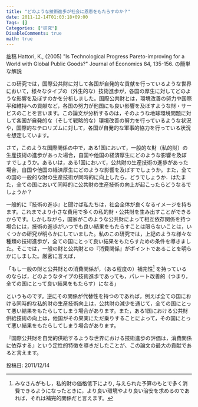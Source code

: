 ```yaml
---
title: "どのような技術進歩が社会に恩恵をもたらすのか？"
date: 2011-12-14T01:03:18+09:00
Tags: []
Categories: ["研究"]
DisableComments: true
math: true
---
```


拙稿 Hattori, K., (2005) "Is Technological Progress Pareto-improving for a World with Global Public Goods?" Journal of Economics 84, 135-156. の簡単な解説

この研究では，国際公共財に対して各国が自発的な貢献を行っているような世界において，様々なタイプの（外生的な）技術進歩が，各国の厚生に対してどのような影響を及ぼすのかを分析しました。国際公共財とは，<!--more-->環境改善の努力や国際平和維持への貢献など，各国の努力が他国にも良い影響を及ぼすような財・サービスのことを言います。この論文が分析するのは，そのような地球環境問題に対して各国が自発的な（そして戦略的な）環境改善の努力を行っているような状況や，国際的なテロリズムに対して，各国が自発的な軍事的協力を行っている状況を想定しています。

さて，このような国際関係の中で，ある1国において，一般的な財（私的財）の生産技術の進歩があった場合，自国や他国の経済厚生にどのような影響を及ぼすでしょうか。あるいは，ある1国において，公共財の生産技術の進歩があった場合，自国や他国の経済厚生にどのような影響を及ぼすでしょうか。また，全ての国の一般的な財の生産技術が同時的に向上したら，どうでしょうか．はたまた，全ての国において同時的に公共財の生産技術の向上が起こったらどうなるでしょうか？

一般的に『技術の進歩』と聞けば私たちは，社会全体が良くなるイメージを持ちます。これまでより小さな費用で多くの私的財・公共財を生み出すことができるからです。しかしながら，国家がこのような公共財によって相互依存関係を持つ場合には，技術の進歩がいつでも良い結果をもたらすことは限らないことは，いくつかの研究が明らかにしていました。私のこの研究では，上記のような様々な種類の技術進歩が，全ての国にとって良い結果をもたらすための条件を導きました。そこでは，一般の財と公共財との『消費関係』がポイントであることを明らかにしました。厳密に言えば，

「もし一般の財と公共財との消費関係が，（ある程度の）補完性[^1)] を持っているのならば，どのようなタイプの技術進歩であっても，パレート改善的（つまり，全ての国にとって良い結果をもたらす）になる」

というものです。逆にその関係が代替性を持つのであれば，例えば全ての国における同時的な私的財の生産技術向上は，公共財の減少を通じて，全ての国にとって悪い結果をもたらしてしまう場合があります。また，ある1国における公共財供給技術の向上は，他国がその果実にただ乗りすることによって，その国にとって悪い結果をもたらしてしまう場合があります。

『国際公共財を自発的供給するような世界における技術進歩の評価は，消費関係に依存する』という定性的特徴を導きだしたことが、この論文の最大の貢献であると言えます。

[^1)]: みなさんがもし，私的財の価格低下により, 与えられた予算のもとで多く消費できるようになったときに，より良い環境やより良い治安を求めるのであれば，それは補完的関係だと言えます。

投稿日: 2011/12/14
